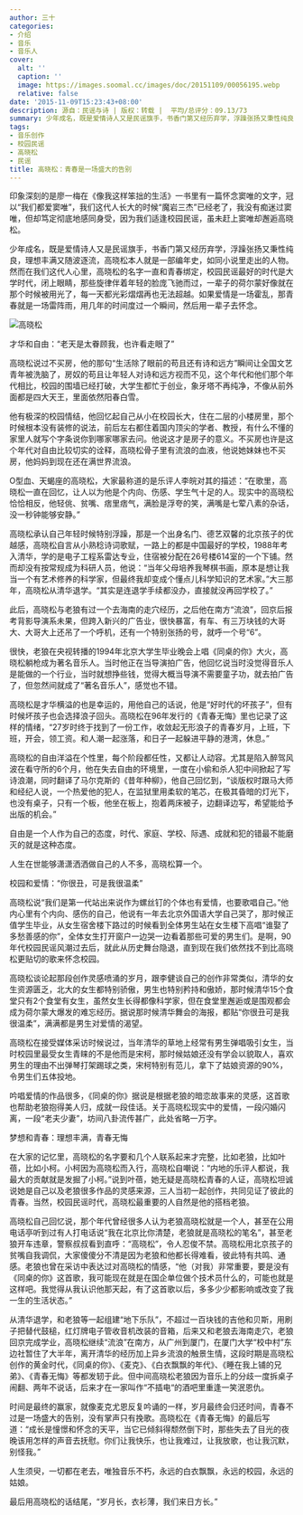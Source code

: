 ```yaml
---
author: 三十
categories:
- 介绍
- 音乐
- 音乐人
cover:
  alt: ''
  caption: ''
  image: https://images.soomal.cc/images/doc/20151109/00056195.webp
  relative: false
date: '2015-11-09T15:23:43+08:00'
description: 源自：民谣与诗 | 版权：转载 |  平均/总评分：09.13/73
summary: 少年成名，既是爱情诗人又是民谣旗手，书香门第又经历弃学，浮躁张扬又秉性纯良，理想丰满又随波逐流，高晓松本人就是一部编年史，如同小说里走出的人物。然而在我们这代人心里，高晓松的名字一直和青春绑定，校园民谣最好的时代是大学时代……
tags:
- 音乐创作
- 校园民谣
- 高晓松
- 民谣
title: 高晓松：青春是一场盛大的告别
---
```


印象深刻的是廖一梅在《像我这样笨拙的生活》一书里有一篇怀念窦唯的文字，冠以“我们都爱窦唯”，我们这代人长大的时候“魔岩三杰”已经老了，我没有痴迷过窦唯，但却笃定彻底地感同身受，因为我们适逢校园民谣，虽未赶上窦唯却邂逅高晓松。

少年成名，既是爱情诗人又是民谣旗手，书香门第又经历弃学，浮躁张扬又秉性纯良，理想丰满又随波逐流，高晓松本人就是一部编年史，如同小说里走出的人物。然而在我们这代人心里，高晓松的名字一直和青春绑定，校园民谣最好的时代是大学时代，闭上眼睛，那些旋律伴着年轻的脸庞飞驰而过，一辈子的荷尔蒙好像就在那个时候被用光了，每一天都光彩熠熠再也无法超越。如果爱情是一场霍乱，那青春就是一场雷阵雨，用几年的时间度过一个瞬间，然后用一辈子去怀念。

![高晓松](https://images.soomal.cc/images/doc/20151109/00056195.webp)





才华和自由：“老天是太眷顾我，也许看走眼了”

高晓松说过不买房，他的那句“生活除了眼前的苟且还有诗和远方”瞬间让全国文艺青年被洗脑了，房奴的苟且让年轻人对诗和远方视而不见，这个年代和他们那个年代相比，校园的围墙已经打破，大学生都忙于创业，象牙塔不再纯净，不像从前外面都是四大天王，里面依然阳春白雪。

他有极深的校园情结，他回忆起自己从小在校园长大，住在二层的小楼房里，那个时候根本没有装修的说法，前后左右都住着国内顶尖的学者、教授，有什么不懂的家里人就写个字条说你到哪家哪家去问。他说这才是房子的意义。不买房也许是这个年代对自由比较切实的诠释，高晓松骨子里有流浪的血液，他说她妹妹也不买房，他妈妈到现在还在满世界流浪。

O型血、天蝎座的高晓松，大家最称道的是乐评人李皖对其的描述：“在歌里，高晓松一直在回忆，让人以为他是个内向、伤感、学生气十足的人。现实中的高晓松恰恰相反，他轻佻、贫嘴、痞里痞气，满脸是浮夸的笑，满嘴是七荤八素的杂话，没一秒钟能够安静。”

高晓松承认自己年轻时候特别浮躁，那是一个出身名门、德艺双馨的北京孩子的优越感，高晓松自言从小熟稔诗词歌赋，一路上的都是中国最好的学校，1988年考入清华，学的是电子工程系雷达专业，住宿被分配在26号楼614室的一个下铺。然而却没有按常规成为科研人员，他说：“当年父母培养我琴棋书画，原本是想让我当一个有艺术修养的科学家，但最终我却变成个懂点儿科学知识的艺术家。”大三那年，高晓松从清华退学。“其实是连退学手续都没办，直接就没再回学校了。”

此后，高晓松与老狼有过一个去海南的走穴经历，之后他在南方“流浪”，回京后报考背影导演系未果，但跨入新兴的广告业，很快暴富，有车、有三万块钱的大哥大、大哥大上还吊了一个呼机，还有一个特别张扬的号，就呼一个号“6”。

很快，老狼在央视转播的1994年北京大学生毕业晚会上唱《同桌的你》大火，高晓松躺枪成为著名音乐人。当时他正在当导演拍广告，他回忆说当时没觉得音乐人是能做的一个行业，当时就想挣些钱，觉得大概当导演不需要童子功，就去拍广告了，但忽然间就成了“著名音乐人”，感觉也不错。

高晓松是才华横溢的也是幸运的，用他自己的话说，他是“好时代的坏孩子”，但有时候坏孩子也会选择浪子回头。高晓松在96年发行的《青春无悔》里也记录了这样的情绪，“27岁时终于找到了一份工作，收敛起无形浪子的青春岁月，上班，下班，开会，领工资。和人潮一起涨落，和日子一起躲进平静的港湾，休息。”

高晓松的自由洋溢在个性里，每个阶段都任性，又都让人动容。尤其是陷入醉驾风波在看守所的6个月，他在失去自由的环境里，一度在小偷和杀人犯中间掀起了写诗浪潮，同时翻译了马尔克斯的《昔年种柳》，他自己回忆到，“谈版权时跟马大师和经纪人说，一个热爱他的犯人，在监狱里用柔软的笔芯，在极其昏暗的灯光下，也没有桌子，只有一个板，他坐在板上，抱着两床被子，边翻译边写，希望能给予出版的机会。”

自由是一个人作为自己的态度，时代、家庭、学校、际遇、成就和犯的错最不能磨灭的就是这种态度。

人生在世能够潇潇洒洒做自己的人不多，高晓松算一个。

校园和爱情：“你很丑，可是我很温柔”

高晓松说“我们是第一代站出来说作为螺丝钉的个体也有爱情，也要歌唱自己。”他内心里有个内向、感伤的自己，他说有一年去北京外国语大学自己哭了，那时候正值学生毕业，从女生宿舍楼下路过的时候看到全体男生站在女生楼下高唱“谁娶了多愁善感的你”，全体女生打开窗户一边哭一边看着那些可爱的男生们。是啊，90年代校园民谣风潮过去后，就此从历史舞台隐退，直到现在我们依然找不到比高晓松更贴切的歌来怀念校园。

高晓松谈论起那段创作灵感喷涌的岁月，跟李健谈自己的创作非常类似，清华的女生资源匮乏，北大的女生都特别骄傲，男生也特别矜持和傲娇，那时候清华15个食堂只有2个食堂有女生，虽然女生长得都像科学家，但在食堂里邂逅或是围观都会成为荷尔蒙大爆发的难忘经历。据说那时候清华舞会的海报，都贴“你很丑可是我很温柔”，满满都是男生对爱情的渴望。

高晓松在接受媒体采访时候说过，当年清华的草地上经常有男生弹唱吸引女生，当时校园里最受女生青睐的不是他而是宋柯，那时候姑娘还没有学会以貌取人，喜欢男生的理由不出弹琴打架踢球之类，宋柯特别有范儿，拿下了姑娘资源的90%，令男生们五体投地。

吟唱爱情的作品很多，《同桌的你》据说是根据老狼的暗恋故事来的灵感，这首歌也帮助老狼抱得美人归，成就一段佳话。关于高晓松现实中的爱情，一段闪婚闪离，一段“老夫少妻”，坊间八卦流传甚广，此处省略一万字。

梦想和青春：理想丰满，青春无悔

在大家的记忆里，高晓松的名字要和几个人联系起来才完整，比如老狼，比如叶蓓，比如小柯。小柯因为高晓松而入行，高晓松自嘲说：“内地的乐评人都说，我最大的贡献就是发掘了小柯。”说到叶蓓，她无疑是高晓松青春的人证，高晓松坦诚说她是自己以及老狼很多作品的灵感来源，三人当初一起创作，共同见证了彼此的青春。当然，校园民谣时代，高晓松最重要的人自然是他的搭档老狼。

高晓松自己回忆说，那个年代曾经很多人认为老狼高晓松就是一个人，甚至在公用电话亭听到过有人打电话说“我在北京比你清楚，老狼就是高晓松的笔名”，甚至老狼开车违章，警察叔叔看到直呼：“高晓松”，令人忍俊不禁。高晓松用北京孩子的贫嘴自我调侃，大家傻傻分不清是因为老狼和他都长得难看，彼此特有共鸣、通感。老狼也曾在采访中表达过对高晓松的情感，“他（对我）非常重要，要是没有《同桌的你》这首歌，我可能现在就是在国企单位做个技术员什么的，可能也就是这样吧。我觉得从我认识他那天起，有了这首歌以后，多多少少都影响或改变了我一生的生活状态。”

从清华退学，和老狼等一起组建“地下乐队”，不超过一百块钱的吉他和贝斯，用刷子把替代鼓槌，红灯牌电子管收音机改装的音箱，后来又和老狼去海南走穴，老狼回京完成学业，高晓松继续“流浪”在南方，从广州到厦门，在厦门大学“校中村”东边社暂住了大半年，离开清华的经历加上异乡流浪的触景生情，这段时期是高晓松创作的黄金时代，《同桌的你》、《麦克》、《白衣飘飘的年代》、《睡在我上铺的兄弟》、《青春无悔》等都发轫于此。但中间高晓松老狼因为音乐上的分歧一度拆桌子闹翻、两年不说话，后来才在一家叫作“不插电“的酒吧里重逢一笑泯恩仇。

时间是最终的赢家，就像麦克尤恩反复吟诵的一样，岁月最终会归还时间，青春不过是一场盛大的告别，没有掌声只有挽歌。高晓松在《青春无悔》的最后写道：“成长是憧憬和怀念的天平，当它已倾斜得颓然倒下时，那些失去了目光的夜晚该用怎样的声音去抚慰。你们让我快乐，也让我难过，让我放歌，也让我沉默，别怪我。”

人生须臾，一切都在老去，唯独音乐不朽，永远的白衣飘飘，永远的校园，永远的姑娘。

最后用高晓松的话结尾，“岁月长，衣衫薄，我们来日方长。”